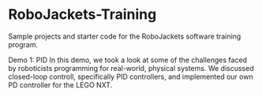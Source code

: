 RoboJackets-Training
====================

Sample projects and starter code for the RoboJackets software training program.

Demo 1: PID
In this demo, we took a look at some of the challenges faced by roboticists programming for real-world, physical systems. We discussed closed-loop controll, specifically PID controllers, and implemented our own PD controller for the LEGO NXT.
